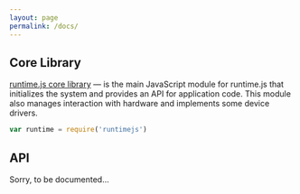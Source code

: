 ```yaml
---
layout: page
permalink: /docs/
---
```


## <a name="core-library"></a>Core Library

[runtime.js core library](https://www.npmjs.com/package/runtimejs) — is the main JavaScript module for runtime.js that initializes the system and provides an API for application code.
This module also manages interaction with hardware and implements some device drivers.

```js
var runtime = require('runtimejs')
```

## <a name="api"></a>API

Sorry, to be documented...

